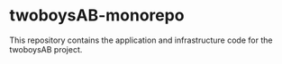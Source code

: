 # twoboysAB-monorepo
This repository contains the application and infrastructure code for the twoboysAB project.
